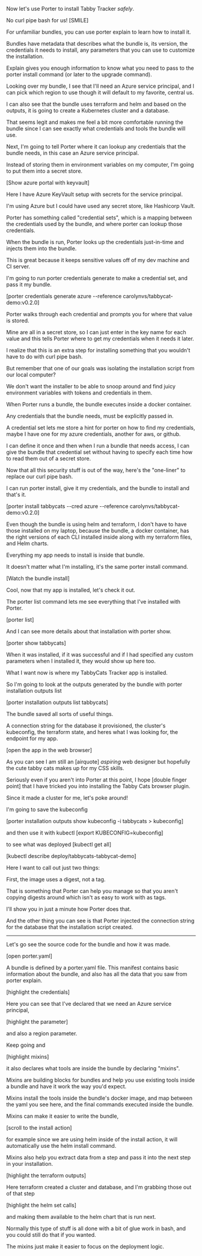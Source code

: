 Now let's use Porter to install Tabby Tracker _safely_.

No curl pipe bash for us! [SMILE]
						
For unfamiliar bundles, you can use porter explain to learn how to install it.

Bundles have metadata that describes what the bundle is, its version, the credentials it needs to install, any parameters that you can use to customize the installation.

Explain gives you enough information to know what you need to pass to the porter install command (or later to the upgrade command).

Looking over my bundle, I see that I'll need an Azure service principal, and I can pick which region to use though it will default to my favorite, central us.

I can also see that the bundle uses terraform and helm and based on the outputs, it is going to create a Kubernetes cluster and a database.

That seems legit and makes me feel a bit more comfortable running the bundle since I can see exactly what credentials and tools the bundle will use.

Next, I'm going to tell Porter where it can lookup any credentials that the bundle needs, in this case an Azure service principal.

Instead of storing them in environment variables on my computer, I'm going to put them into a secret store.

[Show azure portal with keyvault]

Here I have Azure KeyVault setup with secrets for the service principal.

I'm using Azure but I could have used any secret store, like Hashicorp Vault.

Porter has something called "credential sets", which is a mapping between the credentials used by the bundle, and where porter can lookup those credentials.

When the bundle is run, Porter looks up the credentials just-in-time and injects them into the bundle.

This is great because it keeps sensitive values off of my dev machine and CI server.

I'm going to run porter credentials generate to make a credential set, and pass it my bundle. 

[porter credentials generate azure --reference carolynvs/tabbycat-demo:v0.2.0]

Porter walks through each credential and prompts you for where that value is stored.

Mine are all in a secret store, so I can just enter in the key name for each value and this tells Porter where to get my credentials when it needs it later.

I realize that this is an extra step for installing something that you wouldn't have to do with curl pipe bash.

But remember that one of our goals was isolating the installation script from our local computer?

We don't want the installer to be able to snoop around and find juicy environment variables with tokens and credentials in them.

When Porter runs a bundle, the bundle executes inside a docker container.

Any credentials that the bundle needs, must be explicitly passed in.

A credential set lets me store a hint for porter on how to find my credentials, maybe I have one for my azure credentials, another for aws, or github.

I can define it once and then when I run a bundle that needs access, I can give the bundle that credential set without having to specify each time how to read them out of a secret store.

Now that all this security stuff is out of the way, here's the "one-liner" to replace our curl pipe bash.

I can run porter install, give it my credentials, and the bundle to install and that's it.

[porter install tabbycats --cred azure --reference carolynvs/tabbycat-demo:v0.2.0]

Even though the bundle is using helm and terraform, I don't have to have those installed on my laptop, because the bundle, a docker container, has the right versions of each CLI installed inside along with my terraform files, and Helm charts.

Everything my app needs to install is inside that bundle.

It doesn't matter what I'm installing, it's the same porter install command.

[Watch the bundle install]

Cool, now that my app is installed, let's check it out.

The porter list command lets me see everything that I've installed with Porter.

[porter list]

And I can see more details about that installation with porter show.

[porter show tabbycats]

When it was installed, if it was successful and if I had specified any custom parameters when I installed it, they would show up here too.

What I want now is where my TabbyCats Tracker app is installed.

So I'm going to look at the outputs generated by the bundle with porter installation outputs list

[porter installation outputs list tabbycats]

The bundle saved all sorts of useful things. 

A connection string for the database it provisioned, the cluster's kubeconfig, the terraform state, and heres what I was looking for, the endpoint for my app.

[open the app in the web browser]

As you can see I am still an [airquote] _aspiring_ web designer but hopefully the cute tabby cats makes up for my CSS skills.

Seriously even if you aren't into Porter at this point, I hope [double finger point] that I have tricked you into installing the Tabby Cats browser plugin.

Since it made a cluster for me, let's poke around!

I'm going to save the kubeconfig

[porter installation outputs show kubeconfig -i tabbycats > kubeconfig]

and then use it with kubectl
[export KUBECONFIG=kubeconfig]

to see what was deployed
[kubectl get all]

[kubectl describe deploy/tabbycats-tabbycat-demo]

Here I want to call out just two things:

First, the image uses a digest, not a tag.

That is something that Porter can help you manage so that you aren't copying digests around which isn't as easy to work with as tags.

I'll show you in just a minute how Porter does that.

And the other thing you can see is that Porter injected the connection string for the database that the installation script created.

---

Let's go see the source code for the bundle and how it was made.

[open porter.yaml]

A bundle is defined by a porter.yaml file.
This manifest contains basic information about the bundle, and also has all the data
that you saw from porter explain.

[highlight the credentials]

Here you can see that I've declared that we need an Azure service principal, 

[highlight the parameter]

and also a region parameter.

Keep going and 

[highlight mixins]

it also declares what tools are inside the bundle by declaring "mixins".

Mixins are building blocks for bundles and help you use existing tools inside a bundle and have it work the way you'd expect.

Mixins install the tools inside the bundle's docker image, and map between the yaml you see here, and the final commands executed inside the bundle.

Mixins can make it easier to write the bundle, 

[scroll to the install action]

for example since we are using helm inside of the install action, it will automatically use the helm install command.

Mixins also help you extract data from a step and pass it into the next step in your installation.

[highlight the terraform outputs]

Here terraform created a cluster and database, and I'm grabbing those
out of that step 

[highlight the helm set calls]

and making them available to the helm chart that is run next.

Normally this type of stuff is all done with a bit of glue work in bash, and you could still do that if you wanted.

The mixins just make it easier to focus on the deployment logic.
